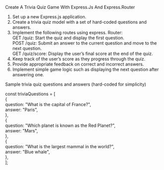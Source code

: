 Create A Trivia Quiz Game With Express.Js And Express.Router  
  
1. Set up a new Express.js application.  
2. Create a trivia quiz model with a set of hard-coded questions and answers.  
3. Implement the following routes using express. Router:  
GET /quiz: Start the quiz and display the first question.  
POST /quiz: Submit an answer to the current question and move to the next question.  
GET /quiz/score: Display the user’s final score at the end of the quiz.  
4. Keep track of the user’s score as they progress through the quiz.  
5. Provide appropriate feedback on correct and incorrect answers.  
6. Implement simple game logic such as displaying the next question after answering one.    
  
Sample trivia quiz questions and answers (hard-coded for simplicity)  
   
const triviaQuestions = [  
  {  
    question: "What is the capital of France?",    
    answer: "Paris",  
  },  
  {  
    question: "Which planet is known as the Red Planet?",  
    answer: "Mars",  
  },  
  {  
    question: "What is the largest mammal in the world?",  
    answer: "Blue whale",  
  },  
];  